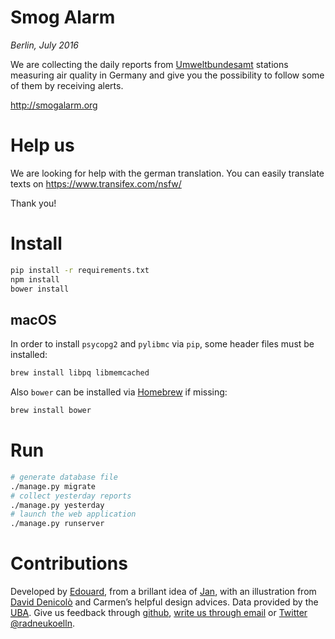 # Smog Alarm
*Berlin, July 2016*

We are collecting the daily reports from [Umweltbundesamt](https://www.umweltbundesamt.de/en/data/current-concentrations-of-air-pollutants-in-germany) stations measuring air quality in Germany and give you the possibility to follow some of them by receiving alerts.

http://smogalarm.org

# Help us

We are looking for help with the german translation. You can easily translate texts on https://www.transifex.com/nsfw/

Thank you!


# Install

```bash
pip install -r requirements.txt
npm install
bower install
```

## macOS

In order to install ```psycopg2``` and ```pylibmc``` via ```pip```, some header files must be installed:

```bash
brew install libpq libmemcached
```

Also ```bower``` can be installed via [Homebrew](https://brew.sh/) if missing:

```bash
brew install bower
```

# Run

```bash
# generate database file
./manage.py migrate
# collect yesterday reports
./manage.py yesterday
# launch the web application
./manage.py runserver
```

# Contributions

Developed by <a href="https://twitter.com/vied12" target="_blank">Edouard</a>,
from a brillant idea of <a href="https://twitter.com/jmi" target="_blank">Jan</a>,
with an illustration from <a href="https://www.flickr.com/photos/davdenic/20265152826/" target="_blank">David Denicolò</a>
and Carmen’s helpful design advices. Data provided by the <a href="https://www.umweltbundesamt.de/en/data/current-concentrations-of-air-pollutants-in-germany" target="_blank"><abbr title="Umweltbundesamt">UBA</abbr></a>.
Give us feedback through <a href="https://github.com/radneukoelln/nsfw/issues" target="_blank">github</a>, <a href="mailto:nsfw@fahrradfreundliches-neukoelln.de">write us through email<a/> or <a href="http://twitter.com/radneukoelln">Twitter @radneukoelln</a>.
